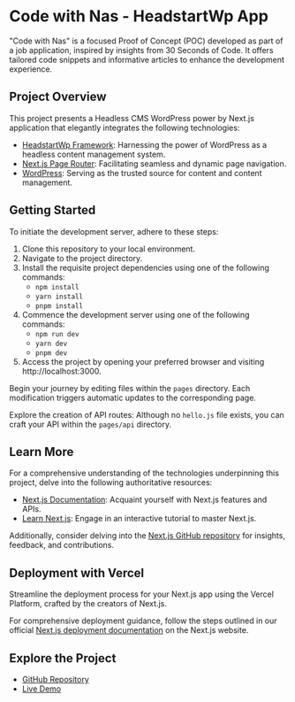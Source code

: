 # Code with Nas - HeadstartWp App

"Code with Nas" is a focused Proof of Concept (POC) developed as part of a job application, inspired by insights from 30 Seconds of Code. It offers tailored code snippets and informative articles to enhance the development experience.

## Project Overview

This project presents a Headless CMS WordPress power by Next.js application that elegantly integrates the following technologies:

- [HeadstartWp Framework](https://headstartwp.10up.com/): Harnessing the power of WordPress as a headless content management system.
- [Next.js Page Router](https://nextjs.org/): Facilitating seamless and dynamic page navigation.
- [WordPress](https://wordpress.org/): Serving as the trusted source for content and content management.

## Getting Started

To initiate the development server, adhere to these steps:

1. Clone this repository to your local environment.
2. Navigate to the project directory.
3. Install the requisite project dependencies using one of the following commands:
   - `npm install`
   - `yarn install`
   - `pnpm install`
4. Commence the development server using one of the following commands:
   - `npm run dev`
   - `yarn dev`
   - `pnpm dev`
5. Access the project by opening your preferred browser and visiting http://localhost:3000.

Begin your journey by editing files within the `pages` directory. Each modification triggers automatic updates to the corresponding page.

Explore the creation of API routes: Although no `hello.js` file exists, you can craft your API within the `pages/api` directory.

## Learn More

For a comprehensive understanding of the technologies underpinning this project, delve into the following authoritative resources:

- [Next.js Documentation](https://nextjs.org/docs): Acquaint yourself with Next.js features and APIs.
- [Learn Next.js](https://nextjs.org/learn): Engage in an interactive tutorial to master Next.js.

Additionally, consider delving into the [Next.js GitHub repository](https://github.com/vercel/next.js) for insights, feedback, and contributions.

## Deployment with Vercel

Streamline the deployment process for your Next.js app using the Vercel Platform, crafted by the creators of Next.js.

For comprehensive deployment guidance, follow the steps outlined in our official [Next.js deployment documentation](https://nextjs.org/docs/deployment) on the Next.js website.

## Explore the Project

- [GitHub Repository](https://github.com/annasrauther/code-with-nas/)
- [Live Demo](https://code-with-nas.vercel.app/)
